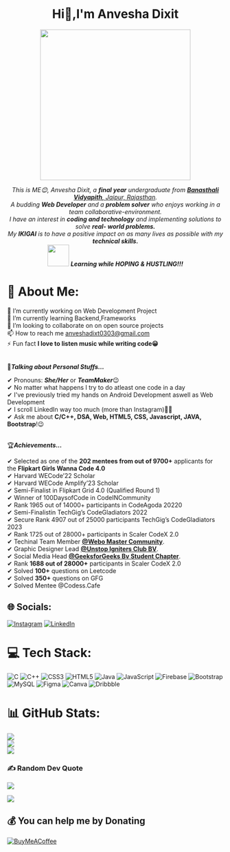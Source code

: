 

<h1 align="center">Hi👋,I'm Anvesha Dixit</h1>

<p align="center">
  <img src="https://camo.githubusercontent.com/e20822b4282c07ffd010cd05f855a6561d3b62358ca9e607e4901288dd748fcb/68747470733a2f2f63646e2e6472696262626c652e636f6d2f75736572732f323133313939332f73637265656e73686f74732f343934383733362f74686f75676874776f726b732d6769665f6472696262626c652e676966" height="350"/>
</p>


<p align="center">
  <em>
    This is ME😊, Anvesha Dixit, a <b>final year</b> undergraduate from <a href="http://www.banasthali.org/banasthali/wcms/en/home/"> <b>Banasthali Vidyapith</b>, Jaipur, Rajasthan</a>. <br>
    A budding <b>Web Developer</b> and a <b>problem solver</b> who enjoys working in a team collaborative-environment. <br>I have an interest in <b>coding and technology</b> and implementing solutions to solve <b>real- world problems.</b> <br>My <b>IKIGAI</b> is to have a positive impact on as many lives as possible with my<b> technical skills.</b>
   
   
  </em> 
  <br>
  <img src="https://media.giphy.com/media/VgCDAzcKvsR6OM0uWg/giphy.gif" width="50" /> <b><i>Learning while HOPING & HUSTLING!!!</i></b> 
</p>

# 💫 About Me:
🔭 I’m currently working on Web Development Project<br>
🌱 I’m currently learning Backend,Frameworks<br>
👯 I’m looking to collaborate on on open source projects<br>
📫 How to reach me anveshadixt0303@gmail.com<br>
⚡ Fun fact **I love to listen music while writing code😀**<br><br>


👩***Talking about Personal Stuffs...***

✔ Pronouns: ***She/Her*** or ***TeamMaker***😉 <br>
✔ No matter what happens I try to do atleast one code in a day <br>
✔ I've previously tried my hands on Android Development aswell as Web Development <br>
✔ I scroll LinkedIn way too much (more than Instagram)💁‍♀️<br>
✔ Ask me about **C/C++, DSA, Web, HTML5, CSS, Javascript, JAVA, Bootstrap**!😉<br><br>



🏆***Achievements...***

✔ Selected as one of the **202 mentees from out of 9700+** applicants for the **Flipkart Girls Wanna Code 4.0**<br>
✔ Harvard WECode’22 Scholar <br>
✔ Harvard WECode Amplify’23 Scholar <br>
✔ Semi-Finalist in Flipkart Grid 4.0 (Qualified Round 1)<br>
✔ Winner of 100DaysofCode in CodeINCommunity<br>
✔ Rank 1965 out of 14000+ participants in CodeAgoda 20220 <br>
✔ Semi-Finalistin TechGig’s CodeGladiators 2022 <br>
✔ Secure Rank 4907 out of 25000 participants TechGig’s CodeGladiators 2023 <br>
✔ Rank 1725 out of 28000+ participants in Scaler CodeX 2.0 <br>
✔ Techinal Team Member <a href="https://www.linkedin.com/company/webo-master/mycompany/"><b>@Webo Master Community</b></a>. <br>
✔ Graphic Designer Lead <a href="https://www.linkedin.com/company/unstop-banasthali-vidyapith/"><b>@Unstop Igniters Club BV</b></a>. <br>
✔ Social Media Head <a href="https://www.linkedin.com/company/geeksforgeeks-bv-chapter/"><b>@GeeksforGeeks Bv Student Chapter</b></a>. <br>
✔ Rank **1688 out of 28000+** participants in Scaler CodeX 2.0 <br>
✔ Solved **100+** questions on Leetcode <br>
✔ Solved **350+** questions on GFG <br>
✔ Solved Mentee @Codess.Cafe <br>


## 🌐 Socials:
[![Instagram](https://img.shields.io/badge/Instagram-%23E4405F.svg?logo=Instagram&logoColor=white)](https://instagram.com/anveshadixit0303) [![LinkedIn](https://img.shields.io/badge/LinkedIn-%230077B5.svg?logo=linkedin&logoColor=white)](https://linkedin.com/in/anvesha-dixit-44338a218) 

# 💻 Tech Stack:
![C](https://img.shields.io/badge/c-%2300599C.svg?style=flat&logo=c&logoColor=white) ![C++](https://img.shields.io/badge/c++-%2300599C.svg?style=flat&logo=c%2B%2B&logoColor=white) ![CSS3](https://img.shields.io/badge/css3-%231572B6.svg?style=flat&logo=css3&logoColor=white) ![HTML5](https://img.shields.io/badge/html5-%23E34F26.svg?style=flat&logo=html5&logoColor=white) ![Java](https://img.shields.io/badge/java-%23ED8B00.svg?style=flat&logo=java&logoColor=white) ![JavaScript](https://img.shields.io/badge/javascript-%23323330.svg?style=flat&logo=javascript&logoColor=%23F7DF1E) ![Firebase](https://img.shields.io/badge/firebase-%23039BE5.svg?style=flat&logo=firebase) ![Bootstrap](https://img.shields.io/badge/bootstrap-%23563D7C.svg?style=flat&logo=bootstrap&logoColor=white) ![MySQL](https://img.shields.io/badge/mysql-%2300f.svg?style=flat&logo=mysql&logoColor=white) 	![Figma](https://img.shields.io/badge/figma-%23F24E1E.svg?style=flat&logo=figma&logoColor=white) ![Canva](https://img.shields.io/badge/Canva-%2300C4CC.svg?style=flat&logo=Canva&logoColor=white) ![Dribbble](https://img.shields.io/badge/Dribbble-EA4C89?style=flat&logo=dribbble&logoColor=white)
# 📊 GitHub Stats:
![](https://github-readme-stats.vercel.app/api?username=anveshadixit&theme=merko&hide_border=false&include_all_commits=false&count_private=false)<br/>
![](https://github-readme-streak-stats.herokuapp.com/?user=anveshadixit&theme=merko&hide_border=false)<br/>
![](https://github-readme-stats.vercel.app/api/top-langs/?username=anveshadixit&theme=merko&hide_border=false&include_all_commits=false&count_private=false&layout=compact)

### ✍️ Random Dev Quote
![](https://quotes-github-readme.vercel.app/api?type=horizontal&theme=merko)

[![](https://visitcount.itsvg.in/api?id=anveshadixit&icon=7&color=10)](https://visitcount.itsvg.in)

  ## 💰 You can help me by Donating
  [![BuyMeACoffee](https://img.shields.io/badge/Buy%20Me%20a%20Coffee-ffdd00?style=for-the-badge&logo=buy-me-a-coffee&logoColor=black)](https://buymeacoffee.com/anveshadixit) 

  
<!-- Proudly created with GPRM ( https://gprm.itsvg.in ) -->

